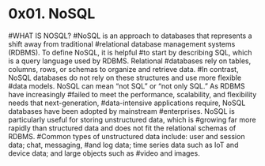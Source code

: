 # 0x01. NoSQL
#WHAT IS NOSQL?
#NoSQL is an approach to databases that represents a shift away from traditional 
#relational database management systems (RDBMS). To define NoSQL, it is helpful 
#to start by describing SQL, which is a query language used by RDBMS. Relational 
#databases rely on tables, columns, rows, or schemas to organize and retrieve data.
#In contrast, NoSQL databases do not rely on these structures and use more flexible 
#data models. NoSQL can mean “not SQL” or “not only SQL.” As RDBMS have increasingly 
#failed to meet the performance, scalability, and flexibility needs that next-generation, 
#data-intensive applications require, NoSQL databases have been adopted by mainstream 
#enterprises. NoSQL is particularly useful for storing unstructured data, which is 
#growing far more rapidly than structured data and does not fit the relational schemas of RDBMS. 
#Common types of unstructured data include: user and session data; chat, messaging, 
#and log data; time series data such as IoT and device data; and large objects such as 
#video and images.

